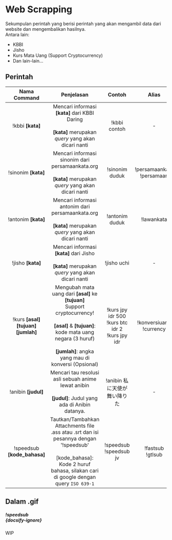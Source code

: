 # Web Scrapping
Sekumpulan perintah yang berisi perintah yang akan mengambil data dari website dan mengembalikan hasilnya.<br>
Antara lain:
- KBBI
- Jisho
- Kurs Mata Uang (Support Cryptocurrency)
- Dan lain-lain...

## Perintah

| Nama Command | Penjelasan |  Contoh  | Alias |
|:------------:|:----------:|:--------:|:-----:|
| !kbbi **[kata]** | Mencari informasi **[kata]** dari KBBI Daring<br><br>**[kata]** merupakan *query* yang akan dicari nanti | !kbbi contoh | - |
| !sinonim **[kata]** | Mencari informasi sinonim dari persamaankata.org<br><br>**[kata]** merupakan *query* yang akan dicari nanti | !sinonim duduk | !persamaankata<br>!persamaan |
| !antonim **[kata]** | Mencari informasi antonim dari persamaankata.org<br><br>**[kata]** merupakan *query* yang akan dicari nanti | !antonim duduk | !lawankata |
| !jisho **[kata]** | Mencari informasi **[kata]** dari Jisho<br><br>**[kata]** merupakan *query* yang akan dicari nanti | !jisho uchi | - |
| !kurs **[asal]** **[tujuan]** **[jumlah]** | Mengubah mata uang dari **[asal]** ke **[tujuan]**<br>Support cryptocurrency!<br><br>**[asal]** & **[tujuan]**: kode mata uang negara (3 huruf)<br><br>**[jumlah]**: angka yang mau di konversi (Opsional) | !kurs jpy idr 500<br>!kurs btc idr 2<br>!kurs jpy idr | !konversiuang<br>!currency |
| !anibin **[judul]** | Mencari tau resolusi asli sebuah anime lewat anibin<br><br>**[judul]**: Judul yang ada di Anibin datanya. | !anibin 私に天使が舞い降りた | - |
| !speedsub **[kode_bahasa]** | Tautkan/Tambahkan Attachments file .ass atau .srt dan isi pesannya dengan '!speedsub'<br><br>[kode_bahasa]: Kode 2 huruf bahasa, silakan cari di google dengan query `ISO 639-1` | !speedsub<br>!speedsub jv | !fastsub<br>!gtlsub |

## Dalam .gif

##### !speedsub<br> {docsify-ignore}

WIP
